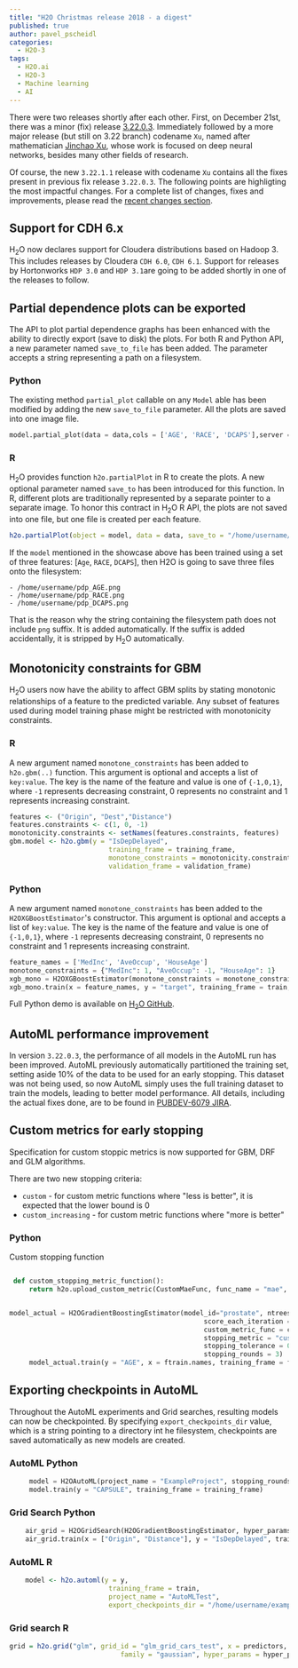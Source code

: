 ```yaml
---
title: "H2O Christmas release 2018 - a digest"
published: true
author: pavel_pscheidl
categories:
  - H2O-3
tags:
  - H2O.ai
  - H2O-3
  - Machine learning
  - AI
---
```


There were two releases shortly after each other. First, on December 21st, there was a minor (fix) release [3.22.0.3](https://h2o-release.s3.amazonaws.com/h2o/rel-xia/3/index.html). Immediately followed by a more major release (but still on 3.22 branch) codename `Xu`, named after mathematician [Jinchao Xu](https://en.wikipedia.org/wiki/Jinchao_Xu), whose work is focused on deep neural networks, besides many other fields of research.

Of course, the new `3.22.1.1` release with codename `Xu` contains all the fixes present in previous fix release `3.22.0.3`. The following points are highligting the most impactful changes. For a complete list of changes, fixes and improvements, please read the [recent changes section](https://github.com/h2oai/h2o-3/blob/master/Changes.md).

## Support for CDH 6.x

H<sub>2</sub>O now declares support for Cloudera distributions based on Hadoop 3. This includes releases by Cloudera `CDH 6.0`, `CDH 6.1`. Support for releases by Hortonworks `HDP 3.0` and `HDP 3.1`are going to be added shortly in one of the releases to follow.

## Partial dependence plots can be exported

The API to plot partial dependence graphs has been enhanced with the ability to directly export (save to disk) the plots. For both R and Python API, a new parameter named `save_to_file` has been added. The parameter accepts a string representing a path on a filesystem.

### Python
The existing method `partial_plot` callable on any `Model` able has been modified by adding the new `save_to_file` parameter. All the plots are saved into one image file.
```python
model.partial_plot(data = data,cols = ['AGE', 'RACE', 'DCAPS'],server = True, plot = True, save_to_file = "/home/username/pdp.png")
```

### R

H<sub>2</sub>O provides function `h2o.partialPlot` in R to create the plots. A new optional parameter named `save_to` has been introduced for this function. In R, different plots are traditionally represented by a separate pointer to a separate image. To honor this contract in H<sub>2</sub>O R API, the plots are not saved into one file, but one file is created per each feature.

```R
h2o.partialPlot(object = model, data = data, save_to = "/home/username/pdp")
```

If the `model` mentioned in the showcase above has been trained using a set of three features: [`Age`, `RACE`, `DCAPS`], then H2O is going to save three files onto the filesystem:

```plain
- /home/username/pdp_AGE.png
- /home/username/pdp_RACE.png
- /home/username/pdp_DCAPS.png
```

That is the reason why the string containing the filesystem path does not include `png` suffix. It is added automatically. If the suffix is added accidentally, it is stripped by H<sub>2</sub>O automatically.

## Monotonicity constraints for GBM

H<sub>2</sub>O users now have the ability to affect GBM splits by stating monotonic relationships of a feature to the predicted variable. Any subset of features used during model training phase might be restricted with monotonicity constraints.

### R

A new argument named `monotone_constraints` has been added to `h2o.gbm(..)`  function. This argument is optional and accepts a list of `key:value`. The key is the name of the feature and value is one of `{-1,0,1}`, where `-1` represents decreasing constraint, 0 represents no constraint and 1 represents increasing constraint.
```R
features <- ("Origin", "Dest","Distance")
features.constraints <- c(1, 0, -1)
monotonicity.constraints <- setNames(features.constraints, features)
gbm.model <- h2o.gbm(y = "IsDepDelayed",
                         training_frame = training_frame,
                         monotone_constraints = monotonicity.constraints,
                         validation_frame = validation_frame)
```

### Python

A new argument named `monotone_constraints` has been added to the `H2OXGBoostEstimator`'s constructor. This argument is optional and accepts a list of `key:value`. The key is the name of the feature and value is one of `{-1,0,1}`, where `-1` represents decreasing constraint, 0 represents no constraint and 1 represents increasing constraint.
```python
feature_names = ['MedInc', 'AveOccup', 'HouseAge']
monotone_constraints = {"MedInc": 1, "AveOccup": -1, "HouseAge": 1}
xgb_mono = H2OXGBoostEstimator(monotone_constraints = monotone_constraints)
xgb_mono.train(x = feature_names, y = "target", training_frame = train, validation_frame = test)
```

Full Python demo is available on [H<sub>2</sub>O GitHub](https://github.com/h2oai/h2o-3/blob/master/h2o-py/demos/H2O_tutorial_gbm_monotonicity.ipynb).

## AutoML performance improvement

In version `3.22.0.3`, the performance of all models in the AutoML run has been improved. AutoML previously automatically partitioned the training set, setting aside 10% of the data to be used for an early stopping. This dataset was not being used, so now AutoML simply uses the full training dataset to train the models, leading to better model performance. All details, including the actual fixes done, are to be found in [PUBDEV-6079 JIRA](https://0xdata.atlassian.net/browse/PUBDEV-6079).

## Custom metrics for early stopping

Specification for custom stoppic metrics is now supported for GBM, DRF and GLM algorithms.

There are two new stopping criteria:

- `custom` - for custom metric functions where "less is better", it is expected that the lower bound is 0
- `custom_increasing` - for custom metric functions where "more is better"


### Python

Custom stopping function

```python

 def custom_stopping_metric_function():
     return h2o.upload_custom_metric(CustomMaeFunc, func_name = "mae", func_file = "mm_mae.py")


model_actual = H2OGradientBoostingEstimator(model_id="prostate", ntrees = 10, max_depth = 5,
                                                 score_each_iteration = True,
                                                 custom_metric_func = custom_stopping_metric_function(),
                                                 stopping_metric = "custom",
                                                 stopping_tolerance = 0.1,
                                                 stopping_rounds = 3)
     model_actual.train(y = "AGE", x = ftrain.names, training_frame = ftrain, validation_frame = fvalid)
```

## Exporting checkpoints in AutoML

Throughout the AutoML experiments and Grid searches, resulting models can now be checkpointed. By specifying `export_checkpoints_dir` value, which is a string pointing to a directory int he filesystem, checkpoints are saved automatically as new models are created.

### AutoML Python
```python
     model = H2OAutoML(project_name = "ExampleProject", stopping_rounds = 3, export_checkpoints_dir = "/home/username/example/checkpoints")
     model.train(y = "CAPSULE", training_frame = training_frame)
```

### Grid Search Python
```python
    air_grid = H2OGridSearch(H2OGradientBoostingEstimator, hyper_params = hyper_parameters, search_criteria = search_crit)
    air_grid.train(x = ["Origin", "Distance"], y = "IsDepDelayed", training_frame = training_frame, export_checkpoints_dir = checkpoints_dir)
```

### AutoML R

```R
    model <- h2o.automl(y = y,
                         training_frame = train,
                         project_name = "AutoMLTest", 
                         export_checkpoints_dir = "/home/username/example/checkpoints")
```

### Grid search R

```R
grid = h2o.grid("glm", grid_id = "glm_grid_cars_test", x = predictors, y = "economy", training_frame = train,
                            family = "gaussian", hyper_params = hyper_params, export_checkpoints_dir = "checkpoints_dir")
```